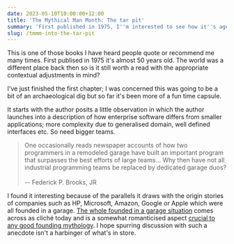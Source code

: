 ```yaml
---
date: 2023-05-10T10:00:00+12:00
title: 'The Mythical Man Month: The tar pit'
summary: 'First published in 1975, I''m interested to see how it''s aged'
slug: /tmmm-into-the-tar-pit
---
```


This is one of those books I have heard people quote or recommend me many times. First publised in 1975 it's almost 50 years old. The world was a different place back then so is it still worth a read with the appropriate contextual adjustments in mind?

I've just finished the first chapter; I was concerned this was going to be a bit of an archaeological dig but so far it's been more of a fun time capsule.

It starts with the author posits a little observation in which the author launches into a description of how enterprise software differs from smaller applications; more complexity due to generalised domain, well defined interfaces etc. So need bigger teams.

> One occasionally reads newspaper accounts of how two programmers in a remodeled garage have built an important program that surpasses the best efforts of large teams... Why then have not all industrial programming teams be replaced by dedicated garage duos?
\
\
-- Federick P. Brooks, JR

I found it interesting because of the parallels it draws with the origin stories of companies such as HP, Microsoft, Amazon, Google or Apple which were all founded in a garage. [The whole founded in a garage situation](https://www.fastcompany.com/90270226/the-origins-of-silicon-valleys-garage-myth) comes across as cliché today and is a somewhat romanticised aspect [crucial to any good founding mythology](https://www.theguardian.com/technology/2014/dec/05/steve-wozniak-apple-starting-in-a-garage-is-a-myth). I hope spurring discussion with such a anecdote isn't a harbinger of what's in store.

